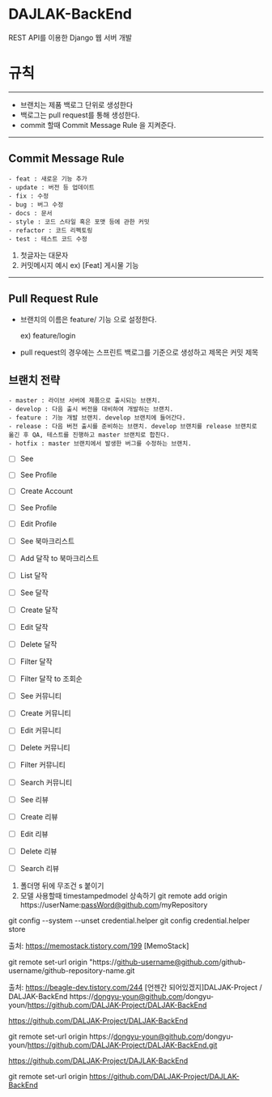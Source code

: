 # DAJLAK-BackEnd

REST API를 이용한 Django 웹 서버 개발

# 규칙

---

- 브랜치는 제품 백로그 단위로 생성한다
- 백로그는 pull request를 통해 생성한다.
- commit 할때 Commit Message Rule 을 지켜준다.

---

## Commit Message Rule

```
- feat : 새로운 기능 추가
- update : 버전 등 업데이트
- fix : 수정
- bug : 버그 수정
- docs : 문서
- style : 코드 스타일 혹은 포맷 등에 관한 커밋
- refactor : 코드 리펙토링
- test : 테스트 코드 수정
```

1. 첫글자는 대문자
2. 커밋메시지 예시
   ex) [Feat] 게시물 기능

---

## Pull Request Rule

- 브랜치의 이름은 feature/ 기능 으로 설정한다.

  ex) feature/login

- pull request의 경우에는 스프린트 백로그를 기준으로 생성하고 제목은 커밋 제목

## 브랜치 전략

```
- master : 라이브 서버에 제품으로 출시되는 브랜치.
- develop : 다음 출시 버전을 대비하여 개발하는 브랜치.
- feature : 기능 개발 브랜치. develop 브랜치에 들어간다.
- release : 다음 버전 출시를 준비하는 브랜치. develop 브랜치를 release 브랜치로 옮긴 후 QA, 테스트를 진행하고 master 브랜치로 합친다.
- hotfix : master 브랜치에서 발생한 버그를 수정하는 브랜치.
```

- [ ] See
- [ ] See Profile
- [ ] Create Account
- [ ] See Profile
- [ ] Edit Profile

- [ ] See 북마크리스트
- [ ] Add 달작 to 북마크리스트

- [ ] List 달작
- [ ] See 달작
- [ ] Create 달작
- [ ] Edit 달작
- [ ] Delete 달작
- [ ] Filter 달작
- [ ] Filter 달작 to 조회순

- [ ] See 커뮤니티
- [ ] Create 커뮤니티
- [ ] Edit 커뮤니티
- [ ] Delete 커뮤니티
- [ ] Filter 커뮤니티
- [ ] Search 커뮤니티

- [ ] See 리뷰
- [ ] Create 리뷰
- [ ] Edit 리뷰
- [ ] Delete 리뷰
- [ ] Search 리뷰

1. 폴더명 뒤에 무조건 s 붙이기
2. 모델 사용할때 timestampedmodel 상속하기
git remote add origin https://userName:passWord@github.com/myRepository

git config --system --unset credential.helper​
git config credential.helper store

출처: https://memostack.tistory.com/199 [MemoStack]

git remote set-url origin "https://github-username@github.com/github-username/github-repository-name.git

출처: https://beagle-dev.tistory.com/244 [언젠간 되어있겠지]DALJAK-Project
/
DALJAK-BackEnd
https://dongyu-youn@github.com/dongyu-youn/https://github.com/DALJAK-Project/DALJAK-BackEnd


https://github.com/DALJAK-Project/DALJAK-BackEnd

git remote set-url origin https://dongyu-youn@github.com/dongyu-youn/https://github.com/DALJAK-Project/DALJAK-BackEnd.git

https://github.com/DALJAK-Project/DAJLAK-BackEnd

git remote set-url origin https://github.com/DALJAK-Project/DAJLAK-BackEnd
